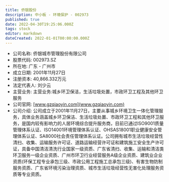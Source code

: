 ```yaml
---
title: 侨银股份
description: 中小板 - 环境保护 - 002973
published: true
date: 2022-04-30T19:25:06.000Z
tags: stock
editor: markdown
dateCreated: 2022-01-01T00:00:00.000Z
---
```


- 公司名称: 侨银城市管理股份有限公司
- 股票代码: 002973.SZ
- 所在地: 广东 - 广州市
- 成立日期: 2001年11月27日
- 注册资本: 40,866.332万元
- 法定代表人: 刘少云
- 主营业务: 主营业务:城乡环卫保洁，生活垃圾处置，市政环卫工程及其他环卫服务
- 公司官网: [www.gzqiaoyin.com](www.gzqiaoyin.com)
- 公司介绍: 公司成立于2001年11月27日，主要从事城乡环境卫生一体化管理服务，具体业务涵盖城乡环卫保洁、生活垃圾处置、市政环卫工程和其他环卫服务，是国内较有影响力的人居环境综合提升服务商，目前已通过ISO9001质量管理体系认证、ISO14001环境管理体系认证、OHSAS18001职业健康安全管理体系认证、SA8000社会责任管理体系认证。公司拥有城市生活垃圾经营性清扫、收集、运输服务许可证、道路运输经营许可证和建筑施工安全生产许可证，具备中国清洁清洗行业国家一级资质、广东省清扫、收集、运输和清洁类环卫服务一级企业资质、广州市环卫行业经营服务A级企业资质、建筑业企业资质(环保工程专业承包三级、市政公用工程施工总承包三级)、有害生物防制服务资质、广东省环境污染治理资质、城市生活垃圾经营性无害化处理服务资质等专业资质。


